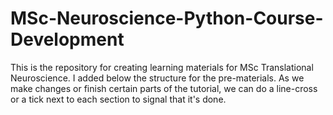 # MSc-Neuroscience-Python-Course-Development

This is the repository for creating learning materials for MSc Translational Neuroscience. I added below the structure for the pre-materials. As we make changes or finish certain parts of the tutorial, we can do a line-cross or a tick next to each section to signal that it's done.
